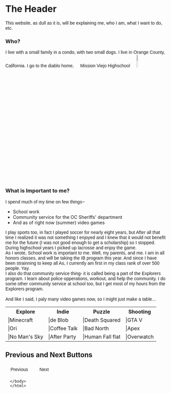 <html> 
  <link href="https ://fonts.googleapis.com/css2?family=Kanit&display=swap" rel="stylesheet"> <title>  Tab title </title>
 <body> <h1> The Header </h1>
   <style>p{font-family: 'Kanit', sans-serif;} </style>
     <p> This website, as dull as it is, will be explaining me, who  I am, what I want to do, etc. </p>
  <h3> Who?</h3>
  <p> I live with a small family in a condo, with two small dogs. I live in Orange County, California. I go to the diablo home, <a href= "https://www.svusd.org/schools/high-schools/mission-viejo/about/missionhistory"> Mission Viejo Highschool </a>  <img src= "https://3.bp.blogspot.com/-ha-oAKfTXFk/Ta-DQUBcAwI/AAAAAAAAAS8/43HNeQhqPas/s1600/MVHS_diablo-smaller.gif" width = "10%"></p>
  <h3> What is Important to me?</h3>
  <p> I spend much of my time on few things~ <ul> 
  <li> School work </li> 
  <li> Community service for the OC Sheriffs' department </li> 
  <li> And as of right now (summer) video games </li> 
   </ul> </p>
     <p> I play sports too, in fact I played soccer for nearly eight years, but After all that time I realized it was not something I enjoyed and I knew that it would not benefit me for the future (I was not good enough to get a scholarship) so I stopped. During highschool years I picked up lacrosse and enjoy the game. <br>
  As I wrote, School work is important to me. Well, my parents, and me. I am in all honors classes, and will be taking the IB program this year. And since I have been strainning to keep all As, I currently am first in my class rank of over 500 people. Yay.
  <br>
  I also do that community service thing- it is called being a part of the Explorers program. I learn about police opperations, workout, and help the community. I do some other community service at school too, but I get most of my hours from the Explorers program.
       <br> <br> And like I said, I paly many video games now,  so I might just make a table... </p>
  <table> <tr> <th> Explore         </th> <th> Indie       </th> <th> Puzzle      </th> <th> Shooting        </th> </tr>
    <tr> <td> |Minecraft </td> <td> 
|de Blob </td> <td> |Death Squared </td> <td> |GTA V </td> </tr> <tr> <td> |Ori </td> <td> |Coffee Talk </td> <td> |Bad North </td> <td> |Apex </td> </tr> <tr> <td> |No Man's Sky</td> <td> |After Party </td> <td> |Human Fall flat </td> <td> |Overwatch </td> </tr>
  </table>
  </p>

  <meta name="viewport" content="width=device-width, initial-scale=1">
<style>
a {
  text-decoration: none;
  display: inline-block;
  padding: 8px 16px;
}

a:hover {
  background-color: #ddd;
  color: black;
}

.previous {
  background-color: #f1f1f1;
  color: black;
}

.next {
  background-color: #4CAF50;
  color: white;
}

}
</style>
</head>
<body>

<h2>Previous and Next Buttons</h2>

<a href="page1. html"> Previous</a>
  <a href="page2. html"> Next</a>
     
      </body>
      </html>

